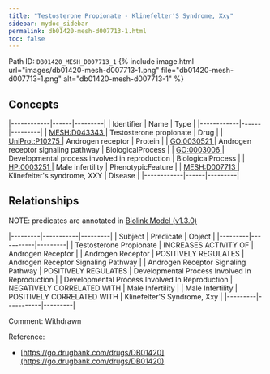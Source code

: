 ```yaml
---
title: "Testosterone Propionate - Klinefelter'S Syndrome, Xxy"
sidebar: mydoc_sidebar
permalink: db01420-mesh-d007713-1.html
toc: false 
---
```



Path ID: `DB01420_MESH_D007713_1`
{% include image.html url="images/db01420-mesh-d007713-1.png" file="db01420-mesh-d007713-1.png" alt="db01420-mesh-d007713-1" %}

## Concepts

|------------|------|---------|
| Identifier | Name | Type    |
|------------|------|---------|
| <a href="https://identifiers.org/MESH:D043343">MESH:D043343 </a> | Testosterone propionate | Drug |
| <a href="https://identifiers.org/UniProt:P10275">UniProt:P10275 </a> | Androgen receptor | Protein |
| <a href="https://identifiers.org/GO:0030521">GO:0030521 </a> | Androgen receptor signaling pathway | BiologicalProcess |
| <a href="https://identifiers.org/GO:0003006">GO:0003006 </a> | Developmental process involved in reproduction | BiologicalProcess |
| <a href="https://identifiers.org/HP:0003251">HP:0003251 </a> | Male infertility | PhenotypicFeature |
| <a href="https://identifiers.org/MESH:D007713">MESH:D007713 </a> | Klinefelter's syndrome, XXY | Disease |
|------------|------|---------|

## Relationships


NOTE: predicates are annotated in <a href="https://github.com/biolink/biolink-model/releases/tag/v1.3.0">Biolink Model (v1.3.0)</a>

|---------|-----------|---------|
| Subject | Predicate | Object  |
|---------|-----------|---------|
| Testosterone Propionate | INCREASES ACTIVITY OF | Androgen Receptor |
| Androgen Receptor | POSITIVELY REGULATES | Androgen Receptor Signaling Pathway |
| Androgen Receptor Signaling Pathway | POSITIVELY REGULATES | Developmental Process Involved In Reproduction |
| Developmental Process Involved In Reproduction | NEGATIVELY CORRELATED WITH | Male Infertility |
| Male Infertility | POSITIVELY CORRELATED WITH | Klinefelter'S Syndrome, Xxy |
|---------|-----------|---------|

Comment: Withdrawn

Reference: 
  - [https://go.drugbank.com/drugs/DB01420](https://go.drugbank.com/drugs/DB01420)
